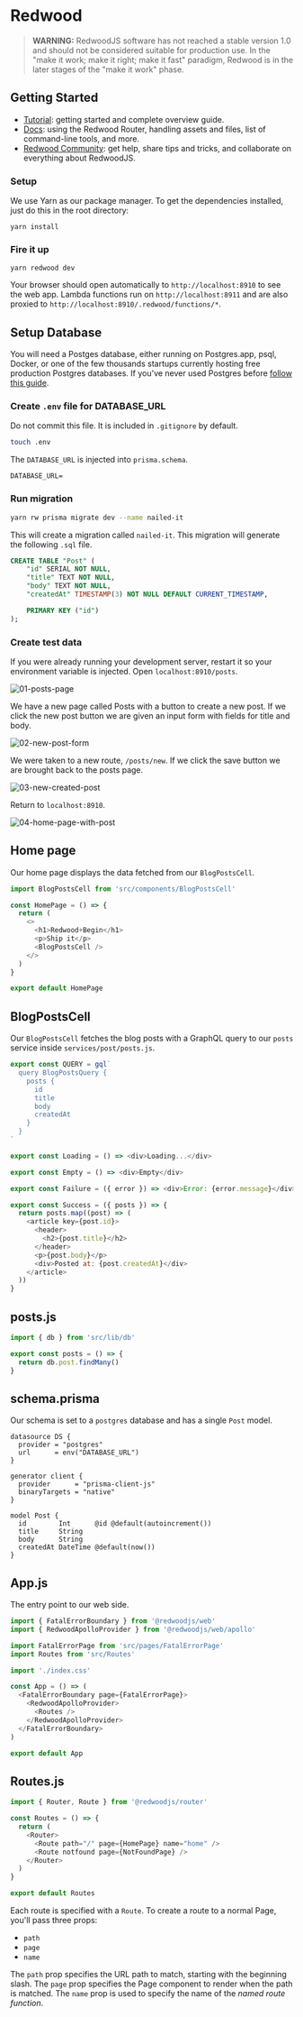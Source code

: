 # Redwood

> **WARNING:** RedwoodJS software has not reached a stable version 1.0 and should not be considered suitable for production use. In the "make it work; make it right; make it fast" paradigm, Redwood is in the later stages of the "make it work" phase.

## Getting Started
- [Tutorial](https://redwoodjs.com/tutorial/welcome-to-redwood): getting started and complete overview guide.
- [Docs](https://redwoodjs.com/docs/introduction): using the Redwood Router, handling assets and files, list of command-line tools, and more.
- [Redwood Community](https://community.redwoodjs.com): get help, share tips and tricks, and collaborate on everything about RedwoodJS.

### Setup

We use Yarn as our package manager. To get the dependencies installed, just do this in the root directory:

```terminal
yarn install
```

### Fire it up

```terminal
yarn redwood dev
```

Your browser should open automatically to `http://localhost:8910` to see the web app. Lambda functions run on `http://localhost:8911` and are also proxied to `http://localhost:8910/.redwood/functions/*`.

## Setup Database

You will need a Postges database, either running on Postgres.app, psql, Docker, or one of the few thousands startups currently hosting free production Postgres databases. If you've never used Postgres before [follow this guide](https://dev.to/ajcwebdev/a-first-look-at-redwood-js-part-3-5ao5).

### Create `.env` file for DATABASE_URL

Do not commit this file. It is included in `.gitignore` by default.

```bash
touch .env
```

The `DATABASE_URL` is injected into `prisma.schema`.

```
DATABASE_URL=
```

### Run migration

```bash
yarn rw prisma migrate dev --name nailed-it
```

This will create a migration called `nailed-it`. This migration will generate the following `.sql` file.

```sql
CREATE TABLE "Post" (
    "id" SERIAL NOT NULL,
    "title" TEXT NOT NULL,
    "body" TEXT NOT NULL,
    "createdAt" TIMESTAMP(3) NOT NULL DEFAULT CURRENT_TIMESTAMP,

    PRIMARY KEY ("id")
);
```

### Create test data

If you were already running your development server, restart it so your environment variable is injected. Open `localhost:8910/posts`.

![01-posts-page](https://dev-to-uploads.s3.amazonaws.com/uploads/articles/y9nxxjrxgrbwitr4x553.png)

We have a new page called Posts with a button to create a new post. If we click the new post button we are given an input form with fields for title and body.

![02-new-post-form](https://dev-to-uploads.s3.amazonaws.com/uploads/articles/suglknt7f8jaema7ic1o.png)

We were taken to a new route, `/posts/new`. If we click the save button we are brought back to the posts page.

![03-new-created-post](https://dev-to-uploads.s3.amazonaws.com/uploads/articles/xu8dvrpksgfvgj0pvhvp.png)

Return to `localhost:8910`.

![04-home-page-with-post](https://dev-to-uploads.s3.amazonaws.com/uploads/articles/3x5sleicr037j2rbnyeb.png)

## Home page

Our home page displays the data fetched from our `BlogPostsCell`.

```javascript
import BlogPostsCell from 'src/components/BlogPostsCell'

const HomePage = () => {
  return (
    <>
      <h1>Redwood+Begin</h1>
      <p>Ship it</p>
      <BlogPostsCell />
    </>
  )
}

export default HomePage
```

## BlogPostsCell

Our `BlogPostsCell` fetches the blog posts with a GraphQL query to our `posts` service inside `services/post/posts.js`.

```javascript
export const QUERY = gql`
  query BlogPostsQuery {
    posts {
      id
      title
      body
      createdAt
    }
  }
`

export const Loading = () => <div>Loading...</div>

export const Empty = () => <div>Empty</div>

export const Failure = ({ error }) => <div>Error: {error.message}</div>

export const Success = ({ posts }) => {
  return posts.map((post) => (
    <article key={post.id}>
      <header>
        <h2>{post.title}</h2>
      </header>
      <p>{post.body}</p>
      <div>Posted at: {post.createdAt}</div>
    </article>
  ))
}
```

## posts.js

```javascript
import { db } from 'src/lib/db'

export const posts = () => {
  return db.post.findMany()
}
```

## schema.prisma

Our schema is set to a `postgres` database and has a single `Post` model.

```prisma
datasource DS {
  provider = "postgres"
  url      = env("DATABASE_URL")
}

generator client {
  provider      = "prisma-client-js"
  binaryTargets = "native"
}

model Post {
  id        Int      @id @default(autoincrement())
  title     String
  body      String
  createdAt DateTime @default(now())
}
```

## App.js

The entry point to our web side.

```javascript
import { FatalErrorBoundary } from '@redwoodjs/web'
import { RedwoodApolloProvider } from '@redwoodjs/web/apollo'

import FatalErrorPage from 'src/pages/FatalErrorPage'
import Routes from 'src/Routes'

import './index.css'

const App = () => (
  <FatalErrorBoundary page={FatalErrorPage}>
    <RedwoodApolloProvider>
      <Routes />
    </RedwoodApolloProvider>
  </FatalErrorBoundary>
)

export default App
```

## Routes.js

```javascript
import { Router, Route } from '@redwoodjs/router'

const Routes = () => {
  return (
    <Router>
      <Route path="/" page={HomePage} name="home" />
      <Route notfound page={NotFoundPage} />
    </Router>
  )
}

export default Routes
```


Each route is specified with a `Route`. To create a route to a normal Page, you'll pass three props:
- `path`
- `page`
- `name`

The `path` prop specifies the URL path to match, starting with the beginning slash. The `page` prop specifies the Page component to render when the path is matched. The `name` prop is used to specify the name of the _named route function_.